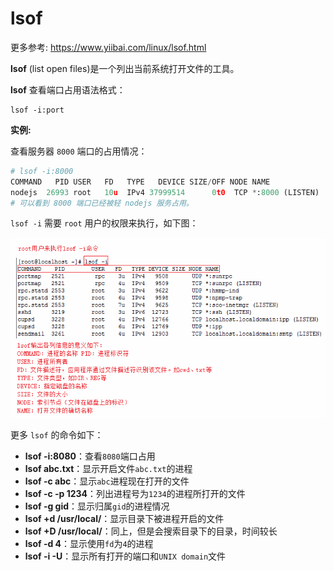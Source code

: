 # lsof

更多参考: <https://www.yiibai.com/linux/lsof.html>

**lsof** (list open files)是一个列出当前系统打开文件的工具。

**lsof** 查看端口占用语法格式：

```shell
lsof -i:port
```

**实例:**

查看服务器 `8000` 端口的占用情况：

```python
# lsof -i:8000
COMMAND   PID USER   FD   TYPE   DEVICE SIZE/OFF NODE NAME
nodejs  26993 root   10u  IPv4 37999514      0t0  TCP *:8000 (LISTEN)
# 可以看到 8000 端口已经被轻 nodejs 服务占用。
```

`lsof -i` 需要 `root` 用户的权限来执行，如下图：

![lsof](../images/lsof.png)

更多 `lsof` 的命令如下：

- **lsof -i:8080**：查看`8080`端口占用
- **lsof abc.txt**：显示开启文件`abc.txt`的进程
- **lsof -c abc**：显示`abc`进程现在打开的文件
- **lsof -c -p 1234**：列出进程号为`1234`的进程所打开的文件
- **lsof -g gid**：显示归属`gid`的进程情况
- **lsof +d /usr/local/**：显示目录下被进程开启的文件
- **lsof +D /usr/local/**：同上，但是会搜索目录下的目录，时间较长
- **lsof -d 4**：显示使用`fd`为`4`的进程
- **lsof -i -U**：显示所有打开的端口和`UNIX domain`文件
